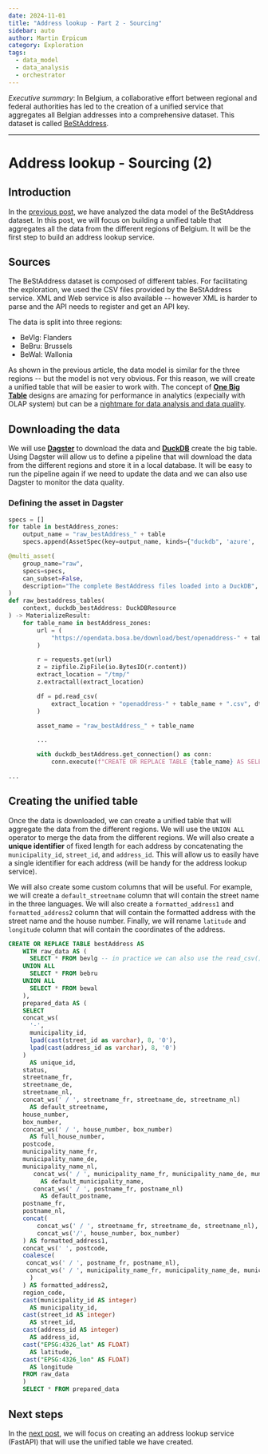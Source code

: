 ```yaml
---
date: 2024-11-01
title: "Address lookup - Part 2 - Sourcing"
sidebar: auto
author: Martin Erpicum
category: Exploration
tags:
  - data_model
  - data_analysis
  - orchestrator
---
```


_Executive summary_: In Belgium, a collaborative effort between regional and federal authorities has led to the creation of a unified service that aggregates all Belgian addresses into a comprehensive dataset. This dataset is called [BeStAddress](https://bosa.belgium.be/fr/services/best-address-services).

---

# Address lookup - Sourcing (2)

## Introduction

In the [previous post](/blog/posts/2024/address_lookup-part1-problematic), we have analyzed the data model of the BeStAddress dataset. In this post, we will focus on building a unified table that aggregates all the data from the different regions of Belgium. It will be the first step to build an address lookup service.

## Sources

The BeStAddress dataset is composed of different tables. For facilitating the exploration, we used the CSV files provided by the BeStAddress service. XML and Web service is also available -- however XML is harder to parse and the API needs to register and get an API key.

The data is split into three regions:

- BeVlg: Flanders
- BeBru: Brussels
- BeWal: Wallonia

As shown in the previous article, the data model is similar for the three regions -- but the model is not very obvious. For this reason, we will create a unified table that will be easier to work with. The concept of [**One Big Table**](https://dataengineering.wiki/Concepts/One+Big+Table) designs are amazing for performance in analytics (expecially with OLAP system) but can be a [nightmare for data analysis and data quality](/blog/posts/2024/address_lookup-part1-problematic).

## Downloading the data

We will use **[Dagster](https://dagster.io)** to download the data and **[DuckDB](https://duckdb.org)** create the big table. Using Dagster will allow us to define a pipeline that will download the data from the different regions and store it in a local database. It will be easy to run the pipeline again if we need to update the data and we can also use Dagster to monitor the data quality.

### Defining the asset in Dagster

```python
specs = []
for table in bestAddress_zones:
    output_name = "raw_bestAddress_" + table
    specs.append(AssetSpec(key=output_name, kinds={"duckdb", 'azure', 'pandas'}))

@multi_asset(
    group_name="raw",
    specs=specs,
    can_subset=False,
    description="The complete BestAddress files loaded into a DuckDB",
)
def raw_bestaddress_tables(
    context, duckdb_bestAddress: DuckDBResource
) -> MaterializeResult:
    for table_name in bestAddress_zones:
        url = (
            "https://opendata.bosa.be/download/best/openaddress-" + table_name + ".zip"
        )

        r = requests.get(url)
        z = zipfile.ZipFile(io.BytesIO(r.content))
        extract_location = "/tmp/"
        z.extractall(extract_location)

        df = pd.read_csv(
            extract_location + "openaddress-" + table_name + ".csv", dtype=str
        )

        asset_name = "raw_bestAddress_" + table_name

        ...

        with duckdb_bestAddress.get_connection() as conn:
            conn.execute(f"CREATE OR REPLACE TABLE {table_name} AS SELECT * FROM df")

...
```

## Creating the unified table

Once the data is downloaded, we can create a unified table that will aggregate the data from the different regions. We will use the `UNION ALL` operator to merge the data from the different regions. We will also create a **unique identifier** of fixed length for each address by concatenating the `municipality_id`, `street_id`, and `address_id`. This will allow us to easily have a single identifier for each address (will be handy for the address lookup service).

<ImageCenter src="https://raw.githubusercontent.com/tintamarre/tintamarre.github.io/refs/heads/master/src/assets/diagrams/best_address.drawio.png" alt="best address" width="800" />

We will also create some custom columns that will be useful. For example, we will create a `default_streetname` column that will contain the street name in the three languages. We will also create a `formatted_address1` and `formatted_address2` column that will contain the formatted address with the street name and the house number. Finally, we will rename `latitude` and `longitude` column that will contain the coordinates of the address.

```sql
CREATE OR REPLACE TABLE bestAddress AS
    WITH raw_data AS (
      SELECT * FROM bevlg -- in practice we can also use the read_csv() function
    UNION ALL
      SELECT * FROM bebru
    UNION ALL
      SELECT * FROM bewal
    ),
    prepared_data AS (
    SELECT
    concat_ws(
      '-',
      municipality_id,
      lpad(cast(street_id as varchar), 8, '0'),
      lpad(cast(address_id as varchar), 8, '0')
    )
      AS unique_id,
    status,
    streetname_fr,
    streetname_de,
    streetname_nl,
    concat_ws(' / ', streetname_fr, streetname_de, streetname_nl)
      AS default_streetname,
    house_number,
    box_number,
    concat_ws(' / ', house_number, box_number)
      AS full_house_number,
    postcode,
    municipality_name_fr,
    municipality_name_de,
    municipality_name_nl,
       concat_ws(' / ', municipality_name_fr, municipality_name_de, municipality_name_nl)
         AS default_municipality_name,
       concat_ws(' / ', postname_fr, postname_nl)
         AS default_postname,
    postname_fr,
    postname_nl,
    concat(
        concat_ws(' / ', streetname_fr, streetname_de, streetname_nl), ' ',
        concat_ws('/', house_number, box_number)
    ) AS formatted_address1,
    concat_ws(' ', postcode,
    coalesce(
     concat_ws(' / ', postname_fr, postname_nl),
     concat_ws(' / ', municipality_name_fr, municipality_name_de, municipality_name_nl)
      )
    ) AS formatted_address2,
    region_code,
    cast(municipality_id AS integer)
      AS municipality_id,
    cast(street_id AS integer)
      AS street_id,
    cast(address_id AS integer)
      AS address_id,
    cast("EPSG:4326_lat" AS FLOAT)
      AS latitude,
    cast("EPSG:4326_lon" AS FLOAT)
      AS longitude
    FROM raw_data
    )
    SELECT * FROM prepared_data
```

<ImageCenter src="https://raw.githubusercontent.com/tintamarre/tintamarre.github.io/refs/heads/master/src/assets/images/bestaddress-sourcing.png" alt="best address pipeline in Dagster" width="800" />

## Next steps

In the [next post](/blog/posts/2025/address_lookup-part3-api), we will focus on creating an address lookup service (FastAPI) that will use the unified table we have created.
